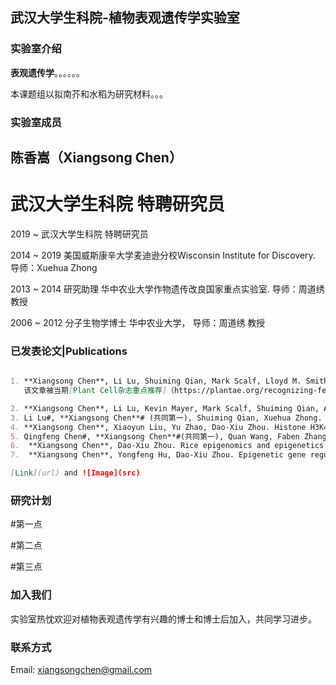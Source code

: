 ## 武汉大学生科院-植物表观遗传学实验室


### 实验室介绍

**表观遗传学**。。。。。。

本课题组以拟南芥和水稻为研究材料。。。

### 实验室成员

## 陈香嵩（Xiangsong Chen）

# 武汉大学生科院 特聘研究员

2019 ~       武汉大学生科院 特聘研究员

2014 ~ 	2019	美国威斯康辛大学麦迪逊分校Wisconsin Institute for Discovery. 导师：Xuehua Zhong

2013 ~ 2014	研究助理	华中农业大学作物遗传改良国家重点实验室. 导师：周道绣 教授

2006 ~ 2012	分子生物学博士	华中农业大学， 导师：周道绣 教授


### 已发表论文|Publications

```markdown

1. **Xiangsong Chen**, Li Lu, Shuiming Qian, Mark Scalf, Lloyd M. Smith, Xuehua Zhong. Canonical and non-canonical actions of Arabidopsis histone deacetylases in ribosomal RNA processing. Plant Cell (2018), 30:134-152. 
   该文章被当期[Plant Cell杂志重点推荐]（https://plantae.org/recognizing-featured-plant-cell-first-authors-xiangsong-chen/）

2. **Xiangsong Chen**, Li Lu, Kevin Mayer, Mark Scalf, Shuiming Qian, Aaron Lomax, Lloyd Smith, Xuehua Zhong. POWERDRESS interacts with HISTONE DEACETYLASE 9 to promote aging in Arabidopsis. eLife (2016), 5:e17214.
3. Li Lu#, **Xiangsong Chen**# (共同第一), Shuiming Qian, Xuehua Zhong. The plant-specific histone residue Phe41 is important for genome-wide H3.1 distribution. Nature Communications (2018), 9:630. 
4. **Xiangsong Chen**, Xiaoyun Liu, Yu Zhao, Dao-Xiu Zhou. Histone H3K4me3 and H3K27me3 regulatory genes control stable transmission of an epimutation in rice. Scientific Reports (2015), 5:13251.
5. Qingfeng Chen#, **Xiangsong Chen**#(共同第一), Quan Wang, Faben Zhang, Zhiyong Lou, Qifa Zhang, Dao-Xiu Zhou. Structural basis of a histone H3 lysine 4 demethylase required for stem elongation in rice. PLoS Genetics. (2013), 9:e1003239.   
6.	**Xiangsong Chen**, Dao-Xiu Zhou. Rice epigenomics and epigenetics: challenges and opportunities. Current Opinion of Plant Biology (2013), 16:164-169. 
7.	**Xiangsong Chen**, Yongfeng Hu, Dao-Xiu Zhou. Epigenetic gene regulation by plant Jumonji group of histone demethylase. Biochimica et Biophysica Acta. (2011), 1809:421-426. 

[Link](url) and ![Image](src)
```
### 研究计划

#第一点

#第二点

#第三点


### 加入我们

实验室热忱欢迎对植物表观遗传学有兴趣的博士和博士后加入，共同学习进步。

### 联系方式
Email: xiangsongchen@gmail.com

